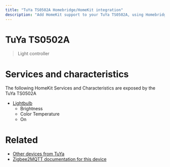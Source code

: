 ```yaml
---
title: "TuYa TS0502A Homebridge/HomeKit integration"
description: "Add HomeKit support to your TuYa TS0502A, using Homebridge, Zigbee2MQTT and homebridge-z2m."
---
```

<!---
This file has been GENERATED using src/docgen/docgen.ts
DO NOT EDIT THIS FILE MANUALLY!
-->
# TuYa TS0502A
> Light controller


# Services and characteristics
The following HomeKit Services and Characteristics are exposed by
the TuYa TS0502A

* [Lightbulb](../../light.md)
  * Brightness
  * Color Temperature
  * On


# Related
* [Other devices from TuYa](../index.md#tuya)
* [Zigbee2MQTT documentation for this device](https://www.zigbee2mqtt.io/devices/TS0502A.html)